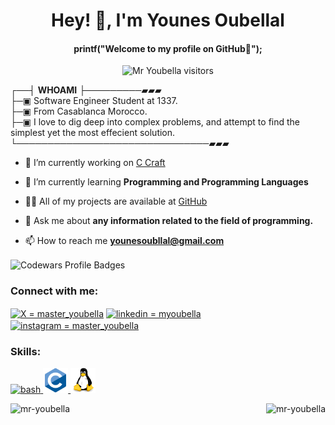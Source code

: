<h1 align="center">Hey! 👋, I'm Younes Oubellal</h1>
<h4 align="center">printf("Welcome to my profile on GitHub👾");</h4>

<p align="center">
	<img alt="Mr Youbella visitors" src="https://komarev.com/ghpvc/?username=mr-youbella&color=8c36db&style=flat&label=visitors" />

┌──┤ **WHOAMI** ├─────────▰▰▰</br>
├─▣ Software Engineer Student at 1337.</br>
├─▣ From Casablanca Morocco.</br>
├─▣ I love to dig deep into complex problems, and attempt to find the simplest yet the most effecient solution.</br>
└───────────────────────────────▰▰▰</br>

- 🔭 I’m currently working on [C Craft](https://github.com/mr-youbella/C_Craft)

- 🌱 I’m currently learning **Programming and Programming Languages**

- 👨‍💻 All of my projects are available at [GitHub](https://github.com/mr-youbella)

- 💬 Ask me about **any information related to the field of programming.**

- 📫 How to reach me **younesoubllal@gmail.com**

<img align="center" src="https://www.codewars.com/users/master_youbella/badges/large" alt="Codewars Profile Badges"/>

<h3 align="left">Connect with me:</h3>
<p align="left">
<a href="https://x.com/master_youbella" target="blank"><img align="center" src="https://raw.githubusercontent.com/rahuldkjain/github-profile-readme-generator/master/src/images/icons/Social/twitter.svg" alt="X = master_youbella" height="30" width="40" /></a>
<a href="https://www.linkedin.com/in/myoubella/"><img align="center" src="https://raw.githubusercontent.com/rahuldkjain/github-profile-readme-generator/master/src/images/icons/Social/linked-in-alt.svg" alt="linkedin = myoubella" height="30" width="40" /></a>
<a href="https://www.instagram.com/master_youbella/" target="blank"><img align="center" src="https://raw.githubusercontent.com/rahuldkjain/github-profile-readme-generator/master/src/images/icons/Social/instagram.svg" alt="instagram = master_youbella" height="30" width="40" /></a>
</p>

<h3 align="left">Skills:</h3>
<p align="left"> 
	<a href="https://www.gnu.org/software/bash/" target="_blank" rel="Bash"> <img src="https://automatedprogrammer.sh/wp-content/uploads/2018/05/cropped-bash-150x150.png" alt="bash" width="40" height="40"/> </a> 
	<a href="https://www.cprogramming.com/" target="_blank" rel="C"> <img src="https://raw.githubusercontent.com/devicons/devicon/master/icons/c/c-original.svg" alt="c" width="40" height="40"/> </a> 
	<a href="https://www.linux.org/" target="_blank" rel="Linux"> <img src="https://raw.githubusercontent.com/devicons/devicon/master/icons/linux/linux-original.svg" alt="linux" width="40" height="40"/> </a> 

<p><img align="left" src="https://github-readme-stats.vercel.app/api/top-langs?username=mr-youbella&show_icons=true&locale=en&layout=compact&theme=radical" alt="mr-youbella" /></p>

<p align="right">&nbsp;<img src="https://github-stats-alpha.vercel.app/api?username=mr-youbella&theme=radical" alt="mr-youbella" /></p>
